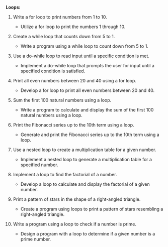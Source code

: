 **Loops:**
1. Write a for loop to print numbers from 1 to 10.
   - Utilize a for loop to print the numbers 1 through 10.

2. Create a while loop that counts down from 5 to 1.
   - Write a program using a while loop to count down from 5 to 1.

3. Use a do-while loop to read input until a specific condition is met.
   - Implement a do-while loop that prompts the user for input until a specified condition is satisfied.

4. Print all even numbers between 20 and 40 using a for loop.
   - Develop a for loop to print all even numbers between 20 and 40.

5. Sum the first 100 natural numbers using a loop.
   - Write a program to calculate and display the sum of the first 100 natural numbers using a loop.

6. Print the Fibonacci series up to the 10th term using a loop.
   - Generate and print the Fibonacci series up to the 10th term using a loop.

7. Use a nested loop to create a multiplication table for a given number.
   - Implement a nested loop to generate a multiplication table for a specified number.

8. Implement a loop to find the factorial of a number.
   - Develop a loop to calculate and display the factorial of a given number.

9. Print a pattern of stars in the shape of a right-angled triangle.
   - Create a program using loops to print a pattern of stars resembling a right-angled triangle.

10. Write a program using a loop to check if a number is prime.
    - Design a program with a loop to determine if a given number is a prime number.